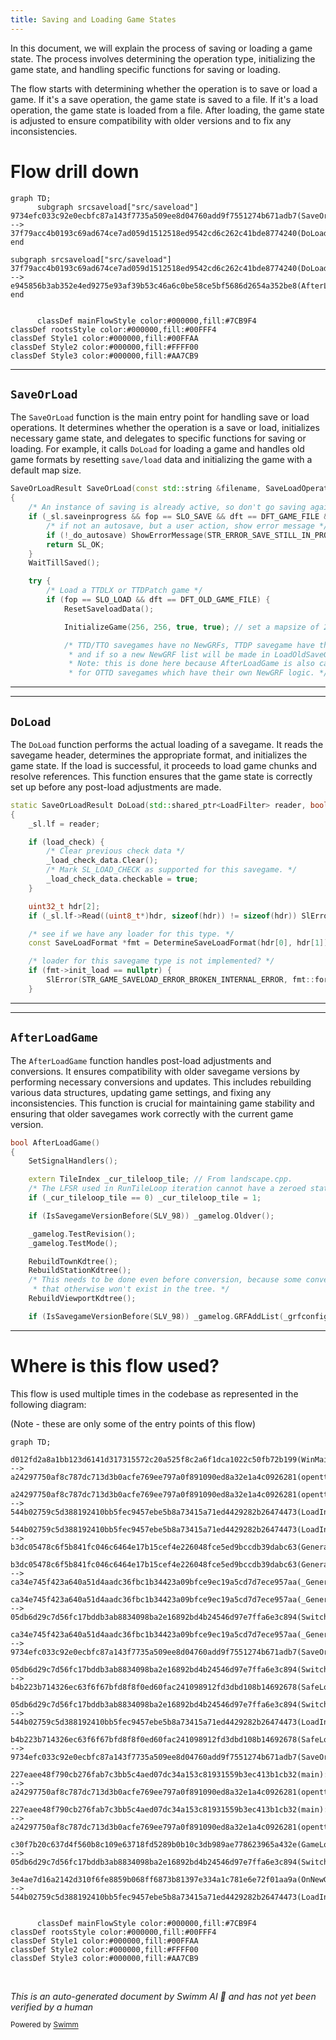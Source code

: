 ```yaml
---
title: Saving and Loading Game States
---
```

In this document, we will explain the process of saving or loading a game state. The process involves determining the operation type, initializing the game state, and handling specific functions for saving or loading.

The flow starts with determining whether the operation is to save or load a game. If it's a save operation, the game state is saved to a file. If it's a load operation, the game state is loaded from a file. After loading, the game state is adjusted to ensure compatibility with older versions and to fix any inconsistencies.

# Flow drill down

```mermaid
graph TD;
      subgraph srcsaveload["src/saveload"]
9734efc033c92e0ecbfc87a143f7735a509ee8d04760add9f7551274b671adb7(SaveOrLoad):::mainFlowStyle --> 37f79acc4b0193c69ad674ce7ad059d1512518ed9542cd6c262c41bde8774240(DoLoad):::mainFlowStyle
end

subgraph srcsaveload["src/saveload"]
37f79acc4b0193c69ad674ce7ad059d1512518ed9542cd6c262c41bde8774240(DoLoad):::mainFlowStyle --> e945856b3ab352e4ed9275e93af39b53c46a6c0be58ce5bf5686d2654a352be8(AfterLoadGame):::mainFlowStyle
end


      classDef mainFlowStyle color:#000000,fill:#7CB9F4
classDef rootsStyle color:#000000,fill:#00FFF4
classDef Style1 color:#000000,fill:#00FFAA
classDef Style2 color:#000000,fill:#FFFF00
classDef Style3 color:#000000,fill:#AA7CB9
```

<SwmSnippet path="/src/saveload/saveload.cpp" line="3071">

---

## <SwmToken path="src/saveload/saveload.cpp" pos="3071:2:2" line-data="SaveOrLoadResult SaveOrLoad(const std::string &amp;filename, SaveLoadOperation fop, DetailedFileType dft, Subdirectory sb, bool threaded)">`SaveOrLoad`</SwmToken>

The <SwmToken path="src/saveload/saveload.cpp" pos="3071:2:2" line-data="SaveOrLoadResult SaveOrLoad(const std::string &amp;filename, SaveLoadOperation fop, DetailedFileType dft, Subdirectory sb, bool threaded)">`SaveOrLoad`</SwmToken> function is the main entry point for handling save or load operations. It determines whether the operation is a save or load, initializes necessary game state, and delegates to specific functions for saving or loading. For example, it calls <SwmToken path="src/saveload/saveload.cpp" pos="2951:4:4" line-data="static SaveOrLoadResult DoLoad(std::shared_ptr&lt;LoadFilter&gt; reader, bool load_check)">`DoLoad`</SwmToken> for loading a game and handles old game formats by resetting <SwmToken path="src/saveload/saveload.cpp" pos="323:18:20" line-data="	/* Distinguish between loading into _load_check_data vs. normal save/load. */">`save/load`</SwmToken> data and initializing the game with a default map size.

```c++
SaveOrLoadResult SaveOrLoad(const std::string &filename, SaveLoadOperation fop, DetailedFileType dft, Subdirectory sb, bool threaded)
{
	/* An instance of saving is already active, so don't go saving again */
	if (_sl.saveinprogress && fop == SLO_SAVE && dft == DFT_GAME_FILE && threaded) {
		/* if not an autosave, but a user action, show error message */
		if (!_do_autosave) ShowErrorMessage(STR_ERROR_SAVE_STILL_IN_PROGRESS, INVALID_STRING_ID, WL_ERROR);
		return SL_OK;
	}
	WaitTillSaved();

	try {
		/* Load a TTDLX or TTDPatch game */
		if (fop == SLO_LOAD && dft == DFT_OLD_GAME_FILE) {
			ResetSaveloadData();

			InitializeGame(256, 256, true, true); // set a mapsize of 256x256 for TTDPatch games or it might get confused

			/* TTD/TTO savegames have no NewGRFs, TTDP savegame have them
			 * and if so a new NewGRF list will be made in LoadOldSaveGame.
			 * Note: this is done here because AfterLoadGame is also called
			 * for OTTD savegames which have their own NewGRF logic. */
```

---

</SwmSnippet>

<SwmSnippet path="/src/saveload/saveload.cpp" line="2951">

---

## <SwmToken path="src/saveload/saveload.cpp" pos="2951:4:4" line-data="static SaveOrLoadResult DoLoad(std::shared_ptr&lt;LoadFilter&gt; reader, bool load_check)">`DoLoad`</SwmToken>

The <SwmToken path="src/saveload/saveload.cpp" pos="2951:4:4" line-data="static SaveOrLoadResult DoLoad(std::shared_ptr&lt;LoadFilter&gt; reader, bool load_check)">`DoLoad`</SwmToken> function performs the actual loading of a savegame. It reads the savegame header, determines the appropriate format, and initializes the game state. If the load is successful, it proceeds to load game chunks and resolve references. This function ensures that the game state is correctly set up before any post-load adjustments are made.

```c++
static SaveOrLoadResult DoLoad(std::shared_ptr<LoadFilter> reader, bool load_check)
{
	_sl.lf = reader;

	if (load_check) {
		/* Clear previous check data */
		_load_check_data.Clear();
		/* Mark SL_LOAD_CHECK as supported for this savegame. */
		_load_check_data.checkable = true;
	}

	uint32_t hdr[2];
	if (_sl.lf->Read((uint8_t*)hdr, sizeof(hdr)) != sizeof(hdr)) SlError(STR_GAME_SAVELOAD_ERROR_FILE_NOT_READABLE);

	/* see if we have any loader for this type. */
	const SaveLoadFormat *fmt = DetermineSaveLoadFormat(hdr[0], hdr[1]);

	/* loader for this savegame type is not implemented? */
	if (fmt->init_load == nullptr) {
		SlError(STR_GAME_SAVELOAD_ERROR_BROKEN_INTERNAL_ERROR, fmt::format("Loader for '{}' is not available.", fmt->name));
	}
```

---

</SwmSnippet>

<SwmSnippet path="/src/saveload/afterload.cpp" line="564">

---

## <SwmToken path="src/saveload/afterload.cpp" pos="564:2:2" line-data="bool AfterLoadGame()">`AfterLoadGame`</SwmToken>

The <SwmToken path="src/saveload/afterload.cpp" pos="564:2:2" line-data="bool AfterLoadGame()">`AfterLoadGame`</SwmToken> function handles post-load adjustments and conversions. It ensures compatibility with older savegame versions by performing necessary conversions and updates. This includes rebuilding various data structures, updating game settings, and fixing any inconsistencies. This function is crucial for maintaining game stability and ensuring that older savegames work correctly with the current game version.

```c++
bool AfterLoadGame()
{
	SetSignalHandlers();

	extern TileIndex _cur_tileloop_tile; // From landscape.cpp.
	/* The LFSR used in RunTileLoop iteration cannot have a zeroed state, make it non-zeroed. */
	if (_cur_tileloop_tile == 0) _cur_tileloop_tile = 1;

	if (IsSavegameVersionBefore(SLV_98)) _gamelog.Oldver();

	_gamelog.TestRevision();
	_gamelog.TestMode();

	RebuildTownKdtree();
	RebuildStationKdtree();
	/* This needs to be done even before conversion, because some conversions will destroy objects
	 * that otherwise won't exist in the tree. */
	RebuildViewportKdtree();

	if (IsSavegameVersionBefore(SLV_98)) _gamelog.GRFAddList(_grfconfig);

```

---

</SwmSnippet>

# Where is this flow used?

This flow is used multiple times in the codebase as represented in the following diagram:

(Note - these are only some of the entry points of this flow)

```mermaid
graph TD;
      d012fd2a8a1bb123d6141d317315572c20a525f8c2a6f1dca1022c50fb72b199(WinMain):::rootsStyle --> a24297750af8c787dc713d3b0acfe769ee797a0f891090ed8a32e1a4c0926281(openttd_main)

a24297750af8c787dc713d3b0acfe769ee797a0f891090ed8a32e1a4c0926281(openttd_main) --> 544b02759c5d388192410bb5fec9457ebe5b8a73415a71ed4429282b26474473(LoadIntroGame)

544b02759c5d388192410bb5fec9457ebe5b8a73415a71ed4429282b26474473(LoadIntroGame) --> b3dc05478c6f5b841fc046c6464e17b15cef4e226048fce5ed9bccdb39dabc63(GenerateWorld)

b3dc05478c6f5b841fc046c6464e17b15cef4e226048fce5ed9bccdb39dabc63(GenerateWorld) --> ca34e745f423a640a51d4aadc36fbc1b34423a09bfce9ec19a5cd7d7ece957aa(_GenerateWorld)

ca34e745f423a640a51d4aadc36fbc1b34423a09bfce9ec19a5cd7d7ece957aa(_GenerateWorld) --> 05db6d29c7d56fc17bddb3ab8834098ba2e16892bd4b24546d97e7ffa6e3c894(SwitchToMode)

ca34e745f423a640a51d4aadc36fbc1b34423a09bfce9ec19a5cd7d7ece957aa(_GenerateWorld) --> 9734efc033c92e0ecbfc87a143f7735a509ee8d04760add9f7551274b671adb7(SaveOrLoad):::mainFlowStyle

05db6d29c7d56fc17bddb3ab8834098ba2e16892bd4b24546d97e7ffa6e3c894(SwitchToMode) --> b4b223b714326ec63f6f67bfd8f8f0ed60fac241098912fd3dbd108b14692678(SafeLoad)

05db6d29c7d56fc17bddb3ab8834098ba2e16892bd4b24546d97e7ffa6e3c894(SwitchToMode) --> 544b02759c5d388192410bb5fec9457ebe5b8a73415a71ed4429282b26474473(LoadIntroGame)

b4b223b714326ec63f6f67bfd8f8f0ed60fac241098912fd3dbd108b14692678(SafeLoad) --> 9734efc033c92e0ecbfc87a143f7735a509ee8d04760add9f7551274b671adb7(SaveOrLoad):::mainFlowStyle

227eaee48f790cb276fab7c3bb5c4aed07dc34a153c81931559b3ec413b1cb32(main):::rootsStyle --> a24297750af8c787dc713d3b0acfe769ee797a0f891090ed8a32e1a4c0926281(openttd_main)

227eaee48f790cb276fab7c3bb5c4aed07dc34a153c81931559b3ec413b1cb32(main):::rootsStyle --> a24297750af8c787dc713d3b0acfe769ee797a0f891090ed8a32e1a4c0926281(openttd_main)

c30f7b20c637d4f560b8c109e63718fd5289b0b10c3db989ae778623965a432e(GameLoop):::rootsStyle --> 05db6d29c7d56fc17bddb3ab8834098ba2e16892bd4b24546d97e7ffa6e3c894(SwitchToMode)

3e4ae7d16a2142d310f6fe8859b068ff6873b81397e334a1c781e6e72f01aa9a(OnNewGRFsScanned):::rootsStyle --> 544b02759c5d388192410bb5fec9457ebe5b8a73415a71ed4429282b26474473(LoadIntroGame)


      classDef mainFlowStyle color:#000000,fill:#7CB9F4
classDef rootsStyle color:#000000,fill:#00FFF4
classDef Style1 color:#000000,fill:#00FFAA
classDef Style2 color:#000000,fill:#FFFF00
classDef Style3 color:#000000,fill:#AA7CB9
```

&nbsp;

*This is an auto-generated document by Swimm AI 🌊 and has not yet been verified by a human*

<SwmMeta version="3.0.0" repo-id="Z2l0aHViJTNBJTNBT3BlblRURC1jb3BpbG90LWRlbW8lM0ElM0Fzd2ltbWlv" repo-name="OpenTTD-copilot-demo"><sup>Powered by [Swimm](/)</sup></SwmMeta>
